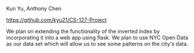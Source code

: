 Kun Yu, Anthony Chen

https://github.com/kyu21/CS-127-Project

We plan on extending the functionality of the inverted index by incorporating it into a web app using flask. We plan to use NYC Open Data as our data set which will allow us to see some patterns on the city's data.

